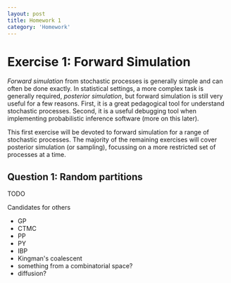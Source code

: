 ```yaml
---
layout: post
title: Homework 1
category: 'Homework'
---
```


# Exercise 1: Forward Simulation

*Forward simulation* from stochastic processes is generally simple and can often be done exactly. In statistical settings, a more complex task is generally required, *posterior simulation*, but forward simulation is still very useful for a few reasons. First, it is a great pedagogical tool for understand stochastic processes. Second, it is a useful debugging tool when implementing probabilistic inference software (more on this later).

This first exercise will be devoted to forward simulation for a range of stochastic processes. The majority of the remaining exercises will cover posterior simulation (or sampling), focussing on a more restricted set of processes at a time. 

Question 1: Random partitions
-----------------------------

TODO

Candidates for others

- GP
- CTMC
- PP
- PY
- IBP
- Kingman's coalescent
- something from a combinatorial space?
- diffusion?



